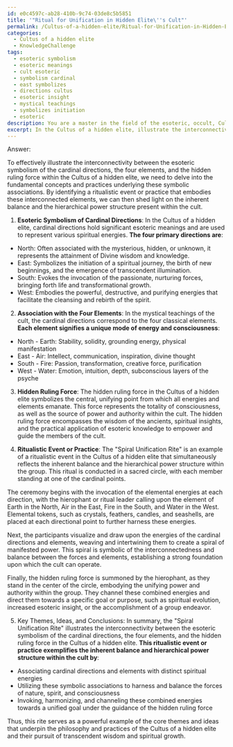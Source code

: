 ```yaml
---
id: e0c4597c-ab28-410b-9c74-03de8c5b5851
title: '"Ritual for Unification in Hidden Elite\''s Cult"'
permalink: /Cultus-of-a-hidden-elite/Ritual-for-Unification-in-Hidden-Elites-Cult/
categories:
  - Cultus of a hidden elite
  - KnowledgeChallenge
tags:
  - esoteric symbolism
  - esoteric meanings
  - cult esoteric
  - symbolism cardinal
  - east symbolizes
  - directions cultus
  - esoteric insight
  - mystical teachings
  - symbolizes initiation
  - esoteric
description: You are a master in the field of the esoteric, occult, Cultus of a hidden elite and Education. You are a writer of tests, challenges, books and deep knowledge on Cultus of a hidden elite for initiates and students to gain deep insights and understanding from. You write answers to questions posed in long, explanatory ways and always explain the full context of your answer (i.e., related concepts, formulas, examples, or history), as well as the step-by-step thinking process you take to answer the challenges. Be rigorous and thorough, and summarize the key themes, ideas, and conclusions at the end.
excerpt: In the Cultus of a hidden elite, illustrate the interconnectivity between the esoteric symbolism of the cardinal directions, the four elements, and the hidden ruling force by identifying a ritualistic event or practice that simultaneously reflects the inherent balance and the hierarchical power structure within the cult.
---
```

Answer:

To effectively illustrate the interconnectivity between the esoteric symbolism of the cardinal directions, the four elements, and the hidden ruling force within the Cultus of a hidden elite, we need to delve into the fundamental concepts and practices underlying these symbolic associations. By identifying a ritualistic event or practice that embodies these interconnected elements, we can then shed light on the inherent balance and the hierarchical power structure present within the cult.

1. **Esoteric Symbolism of Cardinal Directions**:
In the Cultus of a hidden elite, cardinal directions hold significant esoteric meanings and are used to represent various spiritual energies. **The four primary directions are**:

- North: Often associated with the mysterious, hidden, or unknown, it represents the attainment of Divine wisdom and knowledge.
- East: Symbolizes the initiation of a spiritual journey, the birth of new beginnings, and the emergence of transcendent illumination.
- South: Evokes the invocation of the passionate, nurturing forces, bringing forth life and transformational growth.
- West: Embodies the powerful, destructive, and purifying energies that facilitate the cleansing and rebirth of the spirit.

2. **Association with the Four Elements**:
In the mystical teachings of the cult, the cardinal directions correspond to the four classical elements. **Each element signifies a unique mode of energy and consciousness**:

- North - Earth: Stability, solidity, grounding energy, physical manifestation
- East - Air: Intellect, communication, inspiration, divine thought
- South - Fire: Passion, transformation, creative force, purification
- West - Water: Emotion, intuition, depth, subconscious layers of the psyche

3. **Hidden Ruling Force**:
The hidden ruling force in the Cultus of a hidden elite symbolizes the central, unifying point from which all energies and elements emanate. This force represents the totality of consciousness, as well as the source of power and authority within the cult. The hidden ruling force encompasses the wisdom of the ancients, spiritual insights, and the practical application of esoteric knowledge to empower and guide the members of the cult.

4. **Ritualistic Event or Practice**:
The "Spiral Unification Rite" is an example of a ritualistic event in the Cultus of a hidden elite that simultaneously reflects the inherent balance and the hierarchical power structure within the group. This ritual is conducted in a sacred circle, with each member standing at one of the cardinal points.

The ceremony begins with the invocation of the elemental energies at each direction, with the hierophant or ritual leader calling upon the element of Earth in the North, Air in the East, Fire in the South, and Water in the West. Elemental tokens, such as crystals, feathers, candles, and seashells, are placed at each directional point to further harness these energies.

Next, the participants visualize and draw upon the energies of the cardinal directions and elements, weaving and intertwining them to create a spiral of manifested power. This spiral is symbolic of the interconnectedness and balance between the forces and elements, establishing a strong foundation upon which the cult can operate.

Finally, the hidden ruling force is summoned by the hierophant, as they stand in the center of the circle, embodying the unifying power and authority within the group. They channel these combined energies and direct them towards a specific goal or purpose, such as spiritual evolution, increased esoteric insight, or the accomplishment of a group endeavor.

5. Key Themes, Ideas, and Conclusions:
In summary, the "Spiral Unification Rite" illustrates the interconnectivity between the esoteric symbolism of the cardinal directions, the four elements, and the hidden ruling force in the Cultus of a hidden elite. **This ritualistic event or practice exemplifies the inherent balance and hierarchical power structure within the cult by**:

- Associating cardinal directions and elements with distinct spiritual energies
- Utilizing these symbolic associations to harness and balance the forces of nature, spirit, and consciousness
- Invoking, harmonizing, and channeling these combined energies towards a unified goal under the guidance of the hidden ruling force

Thus, this rite serves as a powerful example of the core themes and ideas that underpin the philosophy and practices of the Cultus of a hidden elite and their pursuit of transcendent wisdom and spiritual growth.
